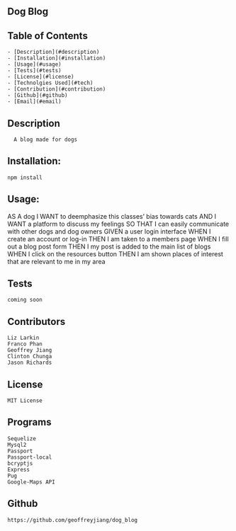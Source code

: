 ## Dog Blog

## Table of Contents

    - [Description](#description)
    - [Installation](#installation)
    - [Usage](#usage)
    - [Tests](#tests)
    - [License](#license)
    - [Technolgies Used](#tech)
    - [Contribution](#contribution)
    - [Github](#github)
    - [Email](#email)

## Description

      A blog made for dogs

## Installation:

    npm install

## Usage:

AS A dog
I WANT to deemphasize this classes’ bias towards cats
AND I WANT a platform to discuss my feelings
SO THAT I can easily communicate with other dogs and dog owners
GIVEN a user login interface
WHEN I create an account or log-in
THEN I am taken to a members page
WHEN I fill out a blog post form
THEN I my post is added to the main list of blogs
WHEN I click on the resources button
THEN I am shown places of interest that are relevant to me in my area

## Tests

    coming soon

## Contributors

    Liz Larkin
    Franco Phan
    Geoffrey Jiang
    Clinton Chunga
    Jason Richards

## License

    MIT License

## Programs

    Sequelize
    Mysql2
    Passport
    Passport-local
    bcryptjs
    Express
    Pug
    Google-Maps API

## Github

    https://github.com/geoffreyjiang/dog_blog
